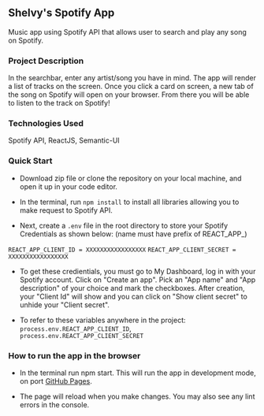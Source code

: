 
## Shelvy's Spotify App

Music app using Spotify API that allows user to search and play any song on Spotify.

### Project Description

In the searchbar, enter any artist/song you have in mind. The app will render a list of tracks on the screen. Once you click a card on screen, a new tab of the song on Spotify will open on your browser. From there you will be able to listen to the track on Spotify!

### Technologies Used

Spotify API, ReactJS, Semantic-UI

### Quick Start

- Download zip file or clone the repository on your local machine, and open it up in your code editor.

- In the terminal, run ```npm install``` to install all libraries allowing you to make request to Spotify API.

- Next, create a ```.env``` file in the root directory to store your Spotify Credentials as shown below: (name must have prefix of REACT_APP_)

```REACT_APP_CLIENT_ID = XXXXXXXXXXXXXXXXX``` ```REACT_APP_CLIENT_SECRET = XXXXXXXXXXXXXXXXX```

- To get these credientials, you must go to My Dashboard, log in with your Spotify account. Click on "Create an app". Pick an "App name" and "App description" of your choice and mark the checkboxes. After creation, your "Client Id" will show and you can click on "Show client secret" to unhide your "Client secret".

- To refer to these variables anywhere in the project: ```process.env.REACT_APP_CLIENT_ID```, ```process.env.REACT_APP_CLIENT_SECRET```



### How to run the app in the browser

- In the terminal run npm start. This will run the app in development mode, on port [GitHub Pages](http://localhost:3000).

- The page will reload when you make changes.
You may also see any lint errors in the console.
